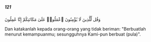 ##### 121

<span class="ayah">وَقُل لِّلَّذِينَ لَا يُؤْمِنُونَ ٱعْمَلُوا۟ عَلَىٰ مَكَانَتِكُمْ إِنَّا عَٰمِلُونَ</span>

<span class="ayah_translation">Dan katakanlah kepada orang-orang yang tidak beriman: "Berbuatlah menurut kemampuanmu; sesungguhnya Kami-pun berbuat (pula)".</span>
